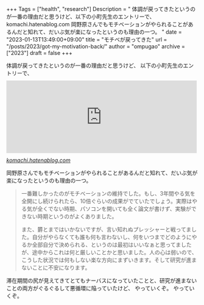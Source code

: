 +++
Tags = ["health", "research"]
Description = " 体調が戻ってきたというのが一番の理由だと思うけど、以下の小町先生のエントリーで、komachi.hatenablog.com  岡野原さんでもモチベーションがやられることがあるんだと知れて、だいぶ気が楽になったというのも理由の一つ。   "
date = "2023-01-13T13:49:00+09:00"
title = "モチベが戻ってきた"
url = "/posts/2023/got-my-motivation-back/"
author = "ompugao"
archive = ["2023"]
draft = false
+++

<body>
<p>体調が戻ってきたというのが一番の理由だと思うけど、
以下の小町先生のエントリーで、
<iframe src="https://hatenablog-parts.com/embed?url=https%3A%2F%2Fkomachi.hatenablog.com%2Fentry%2F20100408%2Fp1" title="博士論文を書くのは想像を絶するほど苦労する - 武蔵野日記" class="embed-card embed-blogcard" scrolling="no" frameborder="0" style="display: block; width: 100%; height: 190px; max-width: 500px; margin: 10px 0px;" loading="lazy"></iframe><cite class="hatena-citation"><a href="https://komachi.hatenablog.com/entry/20100408/p1">komachi.hatenablog.com</a></cite></p>

<p>岡野原さんでもモチベーションがやられることがあるんだと知れて、だいぶ気が楽になったというのも理由の一つ。</p>

<blockquote>
<p>一番難しかったのがモチベーションの維持でした。もし、3年間やる気を全開にし続けられたら、10倍ぐらいの成果がでていたでしょう。実際はやる気が全くでない時期、パソコンを開いても全く論文が書けず、実験ができない時期というのがよくありました。</p>

<p>また、欝とまではいかないですが、言い知れぬプレッシャーと戦ってました。自分がやらなくても誰も何も言わないし、何をいつまでどのようにやるか全部自分で決められる、というのは最初はいいなぁと思ってましたが、途中からこれは何と厳しいことかと思いました。人の心は弱いので、こうした状況では何もしない楽な方向にまずいきます。そして研究が進まないことに不安になります。</p>
</blockquote>

<p>滞在期間の尻が見えてきてとてもナーバスになっていたことと、研究が進まないことの両方がぐるぐるして悪循環に陥っていたけど、
やっていくぞ。
やっていくぞ。</p>
</body>
